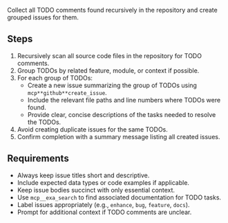 Collect all TODO comments found recursively in the repository and create grouped issues for them.

## Steps

1. Recursively scan all source code files in the repository for TODO comments.
2. Group TODOs by related feature, module, or context if possible.
3. For each group of TODOs:
   - Create a new issue summarizing the group of TODOs using `mcp**github**create_issue`.
   - Include the relevant file paths and line numbers where TODOs were found.
   - Provide clear, concise descriptions of the tasks needed to resolve the TODOs.
4. Avoid creating duplicate issues for the same TODOs.
5. Confirm completion with a summary message listing all created issues.

## Requirements

- Always keep issue titles short and descriptive.
- Include expected data types or code examples if applicable.
- Keep issue bodies succinct with only essential context.
- Use `mcp__exa_search` to find associated documentation for TODO tasks.
- Label issues appropriately (e.g., `enhance`, `bug`, `feature`, `docs`).
- Prompt for additional context if TODO comments are unclear.
